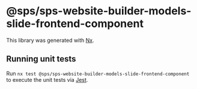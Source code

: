 # @sps/sps-website-builder-models-slide-frontend-component

This library was generated with [Nx](https://nx.dev).

## Running unit tests

Run `nx test @sps/sps-website-builder-models-slide-frontend-component` to execute the unit tests via [Jest](https://jestjs.io).
